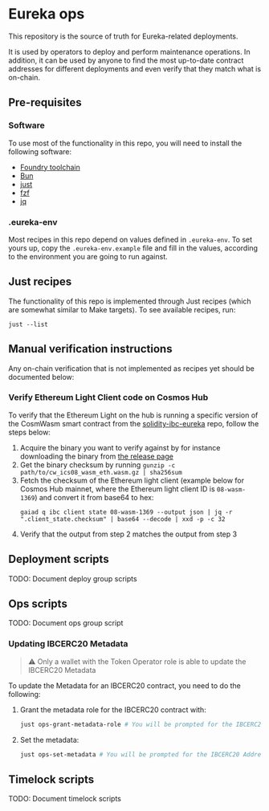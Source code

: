 # Eureka ops

This repository is the source of truth for Eureka-related deployments.

It is used by operators to deploy and perform maintenance operations.
In addition, it can be used by anyone to find the most up-to-date contract addresses for different deployments and even verify that they match what is on-chain.

## Pre-requisites

### Software

To use most of the functionality in this repo, you will need to install the following software:
- [Foundry toolchain](https://book.getfoundry.sh/getting-started/installation)
- [Bun](https://bun.sh/docs/installation)
- [just](https://just.systems/man/en/packages.html)
- [fzf](https://junegunn.github.io/fzf/installation/)
- [jq](https://jqlang.org/)

### .eureka-env

Most recipes in this repo depend on values defined in `.eureka-env`. 
To set yours up, copy the `.eureka-env.example` file and fill in the values, according to the environment you are going to run against.

## Just recipes

The functionality of this repo is implemented through Just recipes (which are somewhat similar to Make targets).
To see available recipes, run:
```shell
just --list
```

## Manual verification instructions

Any on-chain verification that is not implemented as recipes yet should be documented below:

### Verify Ethereum Light Client code on Cosmos Hub

To verify that the Ethereum Light on the hub is running a specific version of the CosmWasm smart contract from the [solidity-ibc-eureka](https://github.com/cosmos/solidity-ibc-eureka) repo, follow the steps below:

1. Acquire the binary you want to verify against by for instance downloading the binary from [the release page](https://github.com/cosmos/solidity-ibc-eureka/releases)
2. Get the binary checksum by running `gunzip -c path/to/cw_ics08_wasm_eth.wasm.gz | sha256sum`
3. Fetch the checksum of the Ethereum light client (example below for Cosmos Hub mainnet, where the Ethereum light client ID is `08-wasm-1369`) and convert it from base64 to hex:
    ```shell
    gaiad q ibc client state 08-wasm-1369 --output json | jq -r ".client_state.checksum" | base64 --decode | xxd -p -c 32
    ```
4. Verify that the output from step 2 matches the output from step 3

## Deployment scripts

TODO: Document deploy group scripts

## Ops scripts

TODO: Document ops group script

### Updating IBCERC20 Metadata

> ⚠️ Only a wallet with the Token Operator role is able to update the IBCERC20 Metadata

To update the Metadata for an IBCERC20 contract, you need to do the following:
1. Grant the metadata role for the IBCERC20 contract with:
    ```bash
    just ops-grant-metadata-role # You will be prompted for the IBCERC20 Address and the address of the grantee
    ```
2. Set the metadata:
    ```bash
    just ops-set-metadata # You will be prompted for the IBCERC20 Address to update and the values to set
    ```

## Timelock scripts

TODO: Document timelock scripts

